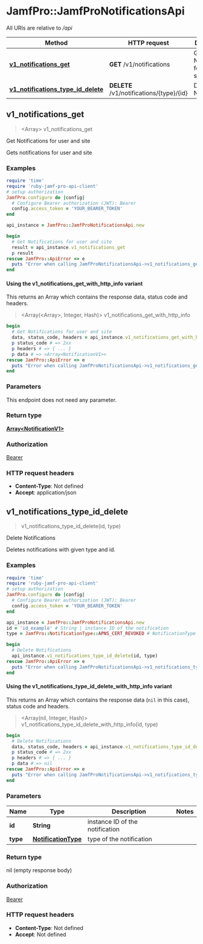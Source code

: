 # JamfPro::JamfProNotificationsApi

All URIs are relative to */api*

| Method | HTTP request | Description |
| ------ | ------------ | ----------- |
| [**v1_notifications_get**](JamfProNotificationsApi.md#v1_notifications_get) | **GET** /v1/notifications | Get Notifications for user and site  |
| [**v1_notifications_type_id_delete**](JamfProNotificationsApi.md#v1_notifications_type_id_delete) | **DELETE** /v1/notifications/{type}/{id} | Delete Notifications  |


## v1_notifications_get

> <Array<NotificationV1>> v1_notifications_get

Get Notifications for user and site 

Gets notifications for user and site 

### Examples

```ruby
require 'time'
require 'ruby-jamf-pro-api-client'
# setup authorization
JamfPro.configure do |config|
  # Configure Bearer authorization (JWT): Bearer
  config.access_token = 'YOUR_BEARER_TOKEN'
end

api_instance = JamfPro::JamfProNotificationsApi.new

begin
  # Get Notifications for user and site 
  result = api_instance.v1_notifications_get
  p result
rescue JamfPro::ApiError => e
  puts "Error when calling JamfProNotificationsApi->v1_notifications_get: #{e}"
end
```

#### Using the v1_notifications_get_with_http_info variant

This returns an Array which contains the response data, status code and headers.

> <Array(<Array<NotificationV1>>, Integer, Hash)> v1_notifications_get_with_http_info

```ruby
begin
  # Get Notifications for user and site 
  data, status_code, headers = api_instance.v1_notifications_get_with_http_info
  p status_code # => 2xx
  p headers # => { ... }
  p data # => <Array<NotificationV1>>
rescue JamfPro::ApiError => e
  puts "Error when calling JamfProNotificationsApi->v1_notifications_get_with_http_info: #{e}"
end
```

### Parameters

This endpoint does not need any parameter.

### Return type

[**Array&lt;NotificationV1&gt;**](NotificationV1.md)

### Authorization

[Bearer](../README.md#Bearer)

### HTTP request headers

- **Content-Type**: Not defined
- **Accept**: application/json


## v1_notifications_type_id_delete

> v1_notifications_type_id_delete(id, type)

Delete Notifications 

Deletes notifications with given type and id. 

### Examples

```ruby
require 'time'
require 'ruby-jamf-pro-api-client'
# setup authorization
JamfPro.configure do |config|
  # Configure Bearer authorization (JWT): Bearer
  config.access_token = 'YOUR_BEARER_TOKEN'
end

api_instance = JamfPro::JamfProNotificationsApi.new
id = 'id_example' # String | instance ID of the notification
type = JamfPro::NotificationType::APNS_CERT_REVOKED # NotificationType | type of the notification

begin
  # Delete Notifications 
  api_instance.v1_notifications_type_id_delete(id, type)
rescue JamfPro::ApiError => e
  puts "Error when calling JamfProNotificationsApi->v1_notifications_type_id_delete: #{e}"
end
```

#### Using the v1_notifications_type_id_delete_with_http_info variant

This returns an Array which contains the response data (`nil` in this case), status code and headers.

> <Array(nil, Integer, Hash)> v1_notifications_type_id_delete_with_http_info(id, type)

```ruby
begin
  # Delete Notifications 
  data, status_code, headers = api_instance.v1_notifications_type_id_delete_with_http_info(id, type)
  p status_code # => 2xx
  p headers # => { ... }
  p data # => nil
rescue JamfPro::ApiError => e
  puts "Error when calling JamfProNotificationsApi->v1_notifications_type_id_delete_with_http_info: #{e}"
end
```

### Parameters

| Name | Type | Description | Notes |
| ---- | ---- | ----------- | ----- |
| **id** | **String** | instance ID of the notification |  |
| **type** | [**NotificationType**](.md) | type of the notification |  |

### Return type

nil (empty response body)

### Authorization

[Bearer](../README.md#Bearer)

### HTTP request headers

- **Content-Type**: Not defined
- **Accept**: Not defined

